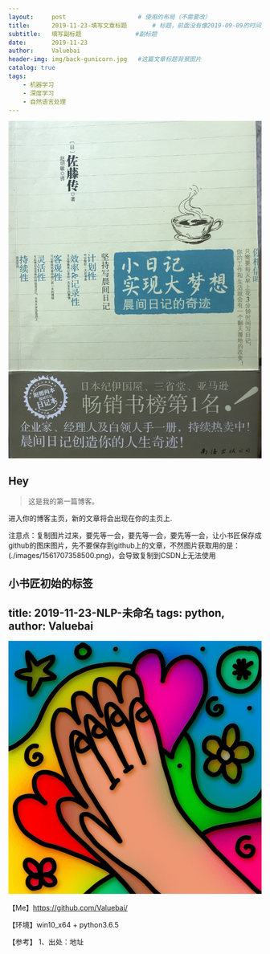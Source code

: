 ```yaml
---
layout:     post					# 使用的布局（不需要改）
title:      2019-11-23-填写文章标题		# 标题，前面没有像2019-09-09的时间，github是不会显示这篇文章的
subtitle:   填写副标题    			#副标题
date:       2019-11-23
author:     Valuebai
header-img: img/back-gunicorn.jpg 	#这篇文章标题背景图片
catalog: true
tags:
    - 机器学习
    - 深度学习
    - 自然语言处理
---
```


![微信图片_20190203224840](https://www.github.com/Valuebai/Valuebai.github.io/raw/master/img/20191123微信图片_20190203224840.jpg)

## Hey
>这是我的第一篇博客。

进入你的博客主页，新的文章将会出现在你的主页上.


注意点：复制图片过来，要先等一会，要先等一会，要先等一会，让小书匠保存成github的图床图片，先不要保存到github上的文章，不然图片获取用的是：(./images/1561707358500.png)，会导致复制到CSDN上无法使用

小书匠初始的标签
---
title: 2019-11-23-NLP-未命名 
tags: python,
author:  Valuebai
---

![christian-1316207_1280](https://www.github.com/Valuebai/Valuebai.github.io/raw/master/img/20191123christian-1316207_1280.jpg.png)





【Me】https://github.com/Valuebai/

【环境】win10_x64 + python3.6.5

【参考】
1、出处：地址